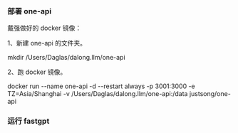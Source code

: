 ### 部署 one-api

戴强做好的 docker 镜像：

1、新建 one-api 的文件夹。

mkdir /Users/Daglas/dalong.llm/one-api

2、跑 docker 镜像。

docker run --name one-api -d --restart always -p 3001:3000 -e TZ=Asia/Shanghai -v /Users/Daglas/dalong.llm/one-api:/data justsong/one-api

### 运行 fastgpt

